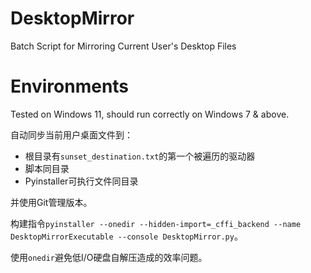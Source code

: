 # DesktopMirror
Batch Script for Mirroring Current User's Desktop Files

# Environments
Tested on Windows 11, should run correctly on Windows 7 & above.

自动同步当前用户桌面文件到：
* 根目录有`sunset_destination.txt`的第一个被遍历的驱动器
* 脚本同目录
* Pyinstaller可执行文件同目录

并使用Git管理版本。

构建指令`pyinstaller --onedir --hidden-import=_cffi_backend --name DesktopMirrorExecutable --console DesktopMirror.py`。

使用`onedir`避免低I/O硬盘自解压造成的效率问题。
